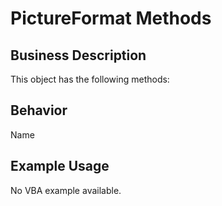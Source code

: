 # PictureFormat Methods

## Business Description
This object has the following methods:

## Behavior
Name

## Example Usage
No VBA example available.